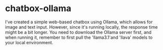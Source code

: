 # chatbox-ollama

I've created a simple web-based chatbox using Ollama, which allows for image and text input. However, since it's running locally, the response time might be a bit longer.
You need to download the Ollama server first, and when running it, remember to first pull the 'llama3.1'and 'llava' models to your local environment.
